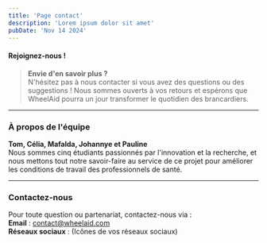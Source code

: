 ```yaml
---
title: 'Page contact'
description: 'Lorem ipsum dolor sit amet'
pubDate: 'Nov 14 2024'
---
```


#### **Rejoignez-nous !**

> **Envie d'en savoir plus ?**  
> N'hésitez pas à nous contacter si vous avez des questions ou des suggestions ! Nous sommes ouverts à vos retours et
> espérons que WheelAid pourra un jour transformer le quotidien des brancardiers.

---

### **À propos de l'équipe**

**Tom, Célia, Mafalda, Johannye et Pauline**  
Nous sommes cinq étudiants passionnés par l'innovation et la recherche, et nous mettons tout notre savoir-faire au
service de ce projet pour améliorer les conditions de travail des professionnels de santé.

---

### **Contactez-nous**

Pour toute question ou partenariat, contactez-nous via :  
**Email** : contact@wheelaid.com  
**Réseaux sociaux** : (Icônes de vos réseaux sociaux)  
